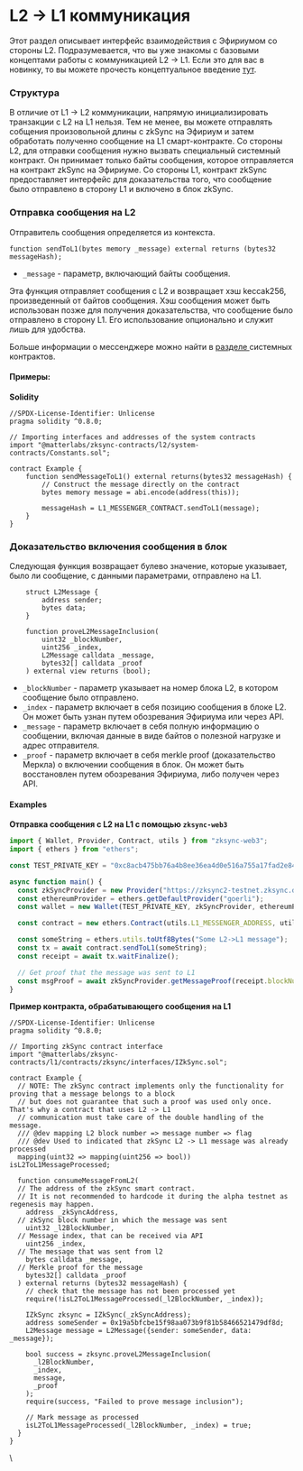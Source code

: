 # L2 -> L1 коммуникация

Этот раздел описывает интерфейс взаимодействия с Эфириумом со стороны L2. Подразумевается, что вы уже знакомы с базовыми концептами работы с коммуникацией     L2 -> L1. Если это для вас в новинку, то вы можете прочесть концептуальное введение [тут](https://v2-docs.zksync.io/dev/zksync-v2/l1-l2-interop.html#l2-l1-communication).

### Структура <a href="#structure" id="structure"></a>

В отличие от L1 -> L2 коммуникации, напрямую инициализировать транзакции с L2 на L1 нельзя. Тем не менее, вы можете отправлять собщения произовольной длины с zkSync на Эфириум и затем обработать полученно сообщение на L1 смарт-контракте. Со стороны L2, для отправки сообщения нужно вызвать специальный системный контракт. Он принимает только байты сообщения, которое отправляется на контракт zkSync на Эфириуме. Со стороны L1, контракт zkSync предоставляет интерфейс для доказательства того, что сообщение было отправлено в сторону L1 и включено в блок zkSync.

### Отправка сообщения на L2 <a href="#sending-a-message-on-l2" id="sending-a-message-on-l2"></a>

Отправитель сообщения определяется из контекста.

```
function sendToL1(bytes memory _message) external returns (bytes32 messageHash);
```

* `_message` - параметр, включающий байты сообщения.

Эта функция отправляет сообщения с L2 и возвращает хэш keccak256, произведенный от байтов сообщения. Хэш сообщения может быть использован позже для получения доказательства, что сообщение было отправлено в сторону L1. Его использование опционально и служит лишь для удобства.

Больше информации о мессенджере можно найти в [разделе ](https://v2-docs.zksync.io/dev/zksync-v2/system-contracts.html#understanding-system-contracts##IL1Messenger)системных контрактов.

#### Примеры: <a href="#examples" id="examples"></a>

**Solidity**

```solidity
//SPDX-License-Identifier: Unlicense
pragma solidity ^0.8.0;

// Importing interfaces and addresses of the system contracts
import "@matterlabs/zksync-contracts/l2/system-contracts/Constants.sol";

contract Example {
    function sendMessageToL1() external returns(bytes32 messageHash) {
        // Construct the message directly on the contract
        bytes memory message = abi.encode(address(this));

        messageHash = L1_MESSENGER_CONTRACT.sendToL1(message);
    }
}
```

### Доказательство включения сообщения в блок <a href="#prove-inclusion-of-the-message-into-the-l2-block" id="prove-inclusion-of-the-message-into-the-l2-block"></a>

Следующая функция возвращает булево значение, которые указывает, было ли сообщение, с данными параметрами, отправлено на L1.

```
    struct L2Message {
        address sender;
        bytes data;
    }

    function proveL2MessageInclusion(
        uint32 _blockNumber,
        uint256 _index,
        L2Message calldata _message,
        bytes32[] calldata _proof
    ) external view returns (bool);
```

* `_blockNumber` - параметр указывает на номер блока L2, в котором сообщение было отправлено.
* `_index` - параметр включает в себя позицию сообщения в блоке L2. Он может быть узнан путем обозревания Эфириума или через API.
* `_message` - параметр включает в себя полную информацию о сообщении, включая данные в виде байтов о полезной нагрузке и адрес отправителя.
* `_proof` - параметр включает в себя merkle proof (доказательство Меркла) о включении сообщения в блок. Он может быть восстановлен путем обозревания Эфириума, либо получен через API.

#### Examples <a href="#examples-2" id="examples-2"></a>

**Отправка сообщения с L2 нa L1 с помощью `zksync-web3`**

```typescript
import { Wallet, Provider, Contract, utils } from "zksync-web3";
import { ethers } from "ethers";

const TEST_PRIVATE_KEY = "0xc8acb475bb76a4b8ee36ea4d0e516a755a17fad2e84427d5559b37b544d9ba5a";

async function main() {
  const zkSyncProvider = new Provider("https://zksync2-testnet.zksync.dev");
  const ethereumProvider = ethers.getDefaultProvider("goerli");
  const wallet = new Wallet(TEST_PRIVATE_KEY, zkSyncProvider, ethereumProvider);

  const contract = new ethers.Contract(utils.L1_MESSENGER_ADDRESS, utils.L1_MESSENGER, wallet);

  const someString = ethers.utils.toUtf8Bytes("Some L2->L1 message");
  const tx = await contract.sendToL1(someString);
  const receipt = await tx.waitFinalize();

  // Get proof that the message was sent to L1
  const msgProof = await zkSyncProvider.getMessageProof(receipt.blockNumber, wallet.address, ethers.utils.keccak256(someString));
}
```

**Пример контракта, обрабатывающего сообщения на L1**

```solidity
//SPDX-License-Identifier: Unlicense
pragma solidity ^0.8.0;

// Importing zkSync contract interface
import "@matterlabs/zksync-contracts/l1/contracts/zksync/interfaces/IZkSync.sol";

contract Example {
  // NOTE: The zkSync contract implements only the functionality for proving that a message belongs to a block
  // but does not guarantee that such a proof was used only once. That's why a contract that uses L2 -> L1
  // communication must take care of the double handling of the message.
  /// @dev mapping L2 block number => message number => flag
  /// @dev Used to indicated that zkSync L2 -> L1 message was already processed
  mapping(uint32 => mapping(uint256 => bool)) isL2ToL1MessageProcessed;

  function consumeMessageFromL2(
  // The address of the zkSync smart contract.
  // It is not recommended to hardcode it during the alpha testnet as regenesis may happen.
    address _zkSyncAddress,
  // zkSync block number in which the message was sent
    uint32 _l2BlockNumber,
  // Message index, that can be received via API
    uint256 _index,
  // The message that was sent from l2
    bytes calldata _message,
  // Merkle proof for the message
    bytes32[] calldata _proof
  ) external returns (bytes32 messageHash) {
    // check that the message has not been processed yet
    require(!isL2ToL1MessageProcessed(_l2BlockNumber, _index));

    IZkSync zksync = IZkSync(_zkSyncAddress);
    address someSender = 0x19a5bfcbe15f98aa073b9f81b58466521479df8d;
    L2Message message = L2Message({sender: someSender, data: _message});

    bool success = zksync.proveL2MessageInclusion(
      _l2BlockNumber,
      _index,
      message,
      _proof
    );
    require(success, "Failed to prove message inclusion");

    // Mark message as processed
    isL2ToL1MessageProcessed(_l2BlockNumber, _index) = true;
  }
}
```

\

